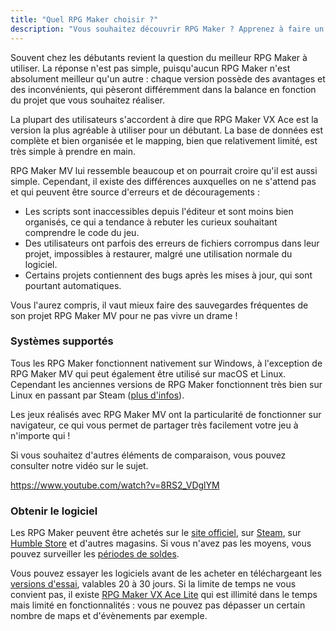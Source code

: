```yaml
---
title: "Quel RPG Maker choisir ?"
description: "Vous souhaitez découvrir RPG Maker ? Apprenez à faire un premier jeu avec cette série de vidéos et astuces."
---
```


Souvent chez les débutants revient la question du meilleur RPG Maker à utiliser. La réponse n'est pas simple, puisqu'aucun RPG Maker n'est absolument meilleur qu'un autre : chaque version possède des avantages et des inconvénients, qui pèseront différemment dans la balance en fonction du projet que vous souhaitez réaliser.

La plupart des utilisateurs s'accordent à dire que RPG Maker VX Ace est la version la plus agréable à utiliser pour un débutant. La base de données est complète et bien organisée et le mapping, bien que relativement limité, est très simple à prendre en main.

RPG Maker MV lui ressemble beaucoup et on pourrait croire qu'il est aussi simple. Cependant, il existe des différences auxquelles on ne s'attend pas et qui peuvent être source d'erreurs et de découragements :

- Les scripts sont inaccessibles depuis l'éditeur et sont moins bien organisés, ce qui a tendance à rebuter les curieux souhaitant comprendre le code du jeu.
- Des utilisateurs ont parfois des erreurs de fichiers corrompus dans leur projet, impossibles à restaurer, malgré une utilisation normale du logiciel.
- Certains projets contiennent des bugs après les mises à jour, qui sont pourtant automatiques.

Vous l'aurez compris, il vaut mieux faire des sauvegardes fréquentes de son projet RPG Maker MV pour ne pas vivre un drame !

### Systèmes supportés

Tous les RPG Maker fonctionnent nativement sur Windows, à l'exception de RPG Maker MV qui peut également être utilisé sur macOS et Linux. Cependant les anciennes versions de RPG Maker fonctionnent très bien sur Linux en passant par Steam ([plus d'infos](https://en.wikipedia.org/wiki/Valve_Proton)).

Les jeux réalisés avec RPG Maker MV ont la particularité de fonctionner sur navigateur, ce qui vous permet de partager très facilement votre jeu à n'importe qui !

Si vous souhaitez d'autres éléments de comparaison, vous pouvez consulter notre vidéo sur le sujet.

https://www.youtube.com/watch?v=8RS2_VDglYM

### Obtenir le logiciel

Les RPG Maker peuvent être achetés sur le [site officiel](http://www.rpgmakerweb.com/products), sur [Steam](http://store.steampowered.com/search/?term=RPG+Maker), sur [Humble Store](https://www.humblebundle.com/store/search?sort=bestselling&search=RPG%20Maker) et d'autres magasins. Si vous n'avez pas les moyens, vous pouvez surveiller les [périodes de soldes](https://isthereanydeal.com/game/rpgmakermv/history/).

Vous pouvez essayer les logiciels avant de les acheter en téléchargeant les [versions d'essai](http://www.rpgmakerweb.com/download/free-trials), valables 20 à 30 jours. Si la limite de temps ne vous convient pas, il existe [RPG Maker VX Ace Lite](http://store.steampowered.com/app/224280/RPG_Maker_VX_Ace_Lite/) qui est illimité dans le temps mais limité en fonctionnalités : vous ne pouvez pas dépasser un certain nombre de maps et d'évènements par exemple.
